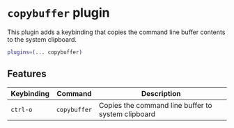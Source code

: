 # `copybuffer` plugin

This plugin adds a keybinding that copies the command line buffer contents to
the system clipboard.

```zsh
plugins=(... copybuffer)
```

## Features

| Keybinding | Command        | Description                                        |
|------------|----------------|----------------------------------------------------|
| `ctrl-o`   | `copybuffer`   | Copies the command line buffer to system clipboard |

